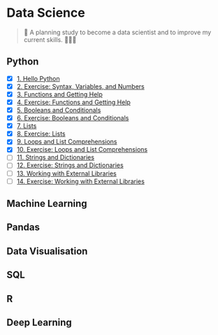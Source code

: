# Data Science
>  🐍 A planning study to become a data scientist and to improve my current skills. 🤘🏼🌻 

## Python
* [x] [1. Hello Python](/python/hello-python.ipynb)
* [x] [2. Exercise: Syntax, Variables, and Numbers](/python/syntax-variables-numbers.ipynb)
* [x] [3. Functions and Getting Help](/python/functions.ipynb)
* [x] [4. Exercise: Functions and Getting Help](/python/exercise-functions.ipynb)
* [x] [5. Booleans and Conditionals](/python/booleans-and-conditionals.ipynb)
* [x] [6. Exercise: Booleans and Conditionals](/python/exercise-booleans-and-conditionals.ipynb)
* [x] [7. Lists](/python/lists.ipynb)
* [x] [8. Exercise: Lists](/python/exercise-lists.ipynb)
* [x] [9. Loops and List Comprehensions](/python/loops.ipynb)
* [x] [10. Exercise: Loops and List Comprehensions](/python/exercise-loops.ipynb)
* [ ] [11. Strings and Dictionaries](#)
* [ ] [12. Exercise: Strings and Dictionaries](#)
* [ ] [13. Working with External Libraries](#)
* [ ] [14. Exercise: Working with External Libraries](#)

## Machine Learning
## Pandas
## Data Visualisation
## SQL
## R
## Deep Learning
